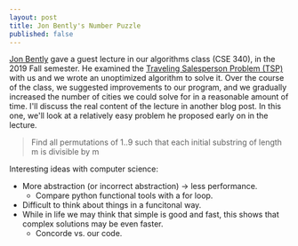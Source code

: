 ```yaml
---
layout: post
title: Jon Bently's Number Puzzle
published: false
---
```


[Jon Bently](https://en.wikipedia.org/wiki/Jon_Bentley_(computer_scientist)) gave a guest lecture in our algorithms class (CSE 340), 
in the 2019 Fall semester.
He examined the [Traveling Salesperson Problem (TSP)](https://en.wikipedia.org/wiki/Travelling_salesman_problem) 
with us and we wrote an unoptimized algorithm to solve it.
Over the course of the class, we suggested improvements to our program, 
and we gradually increased the number of cities we could solve for in a reasonable amount of time.
I'll discuss the real content of the lecture in another blog post. In this one, 
we'll look at a relatively easy problem he proposed early on in the lecture.

> Find all permutations of 1..9 such that each initial substring of length m is divisible by m


Interesting ideas with computer science:
- More abstraction (or incorrect abstraction) -> less performance.
  - Compare python functional tools with a for loop.
- Difficult to think about things in a funcitonal way.
- While in life we may think that simple is good and fast, this shows that complex solutions may be even faster.
  - Concorde vs. our code.
